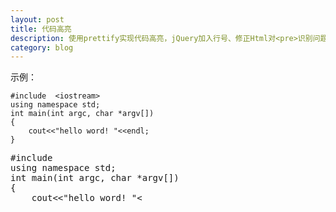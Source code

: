 ```yaml
---
layout: post
title: 代码高亮 
description: 使用prettify实现代码高亮，jQuery加入行号、修正Html对<pre>识别问题
category: blog 
---
```


示例：

	#include  <iostream>
	using namespace std;
	int main(int argc, char *argv[])
	{
	    cout<<"hello word! "<<endl;
	}
	
<pre class="prettyPrint">
#include  <iostream>
using namespace std;
int main(int argc, char *argv[])
{
    cout<<"hello word! "<<endl;
}
</pre>
